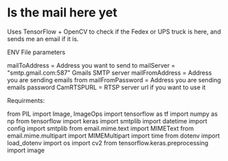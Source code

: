 # Is the mail here yet

Uses TensorFlow + OpenCV to check if the Fedex or UPS truck is here, and sends me an email if it is. 

ENV File parameters

mailToAddress = Address you want to send to
mailServer = "smtp.gmail.com:587" Gmails SMTP server
mailFromAddress =  Address you are sending emails from
mailFromPassword = Address you are sending emails password 
CamRTSPURL = RTSP server url if you want to use it


Requirments: 


from PIL import Image, ImageOps
import tensorflow as tf
import numpy as np
from tensorflow import keras
import smtplib
import datetime
import config
import smtplib
from email.mime.text import MIMEText
from email.mime.multipart import MIMEMultipart
import time
from dotenv import load_dotenv
import os
import cv2
from tensorflow.keras.preprocessing import image